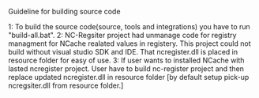 Guideline for building source code 

1: To build the source code(source, tools and integrations) you have to run "build-all.bat".
2: NC-Regsiter project had unmanage code for registry managment for NCache realated values in registery. This project could not build without visual studio SDK and IDE.
   That ncregister.dll is placed in resource folder for easy of use.
3: If user wants to installed NCache with lasted ncregister project. User have to build nc-register project and then replace updated ncregister.dll in resource folder [by default setup pick-up ncregsiter.dll from resource folder.] 

   